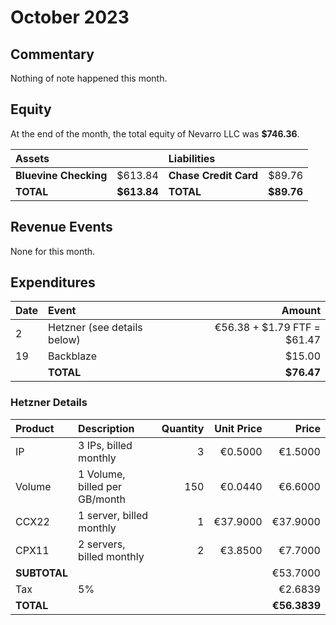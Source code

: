# October 2023

## Commentary

Nothing of note happened this month.

## Equity

At the end of the month, the total equity of Nevarro LLC was **$746.36**.

| **Assets**            |             | **Liabilities**       |            |
| :-------------------- | ----------: | :-------------------- | ---------: |
| **Bluevine Checking** |     $613.84 | **Chase Credit Card** |     $89.76 |
| **TOTAL**             | **$613.84** | **TOTAL**             | **$89.76** |

## Revenue Events

None for this month.

## Expenditures

| **Date** | **Event**                   |                  **Amount** |
| :------- | :-------------------------- | --------------------------: |
| 2        | Hetzner (see details below) | €56.38 + $1.79 FTF = $61.47 |
| 19       | Backblaze                   |                      $15.00 |
|          | **TOTAL**                   |                  **$76.47** |

### Hetzner Details

| **Product**  | **Description**               | **Quantity** | **Unit Price** |    **Price** |
| :----------- | :---------------------------- | -----------: | -------------: | -----------: |
| IP           | 3 IPs, billed monthly         |            3 |        €0.5000 |      €1.5000 |
| Volume       | 1 Volume, billed per GB/month |          150 |        €0.0440 |      €6.6000 |
| CCX22        | 1 server, billed monthly      |            1 |       €37.9000 |     €37.9000 |
| CPX11        | 2 servers, billed monthly     |            2 |        €3.8500 |      €7.7000 |
| **SUBTOTAL** |                               |              |                |     €53.7000 |
| Tax          | 5%                            |              |                |      €2.6839 |
| **TOTAL**    |                               |              |                | **€56.3839** |
